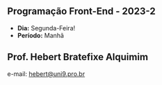 ## Programação Front-End - 2023-2
* **Dia:** Segunda-Feira! 
* **Período:** Manhã

## Prof. Hebert Bratefixe Alquimim

e-mail: [hebert@uni9.pro.br](mailto:hebert@uni9.pro.br)
